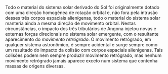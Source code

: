 ﻿Todo o material do sistema solar derivado do Sol foi originalmente dotado com uma direção homogênea de rotação orbital e, não fora pela intrusão desses três corpos espaciais alienígenas, todo o material do sistema solar manteria ainda a mesma direção de movimento orbital. Nestas circunstâncias, o impacto dos três tributários de Angona injetou novas e externas forças direcionais no sistema solar emergente, com o resultante aparecimento do *movimento retrógrado*. O movimento retrógrado, em qualquer sistema astronômico, é sempre acidental e surge sempre como um resultado do impacto da colisão com corpos espaciais alienígenas. Tais colisões podem nem sempre produzir movimento retrógrado, mas nenhum movimento retrógrado jamais aparece exceto num sistema que contenha massas de origens diversas.